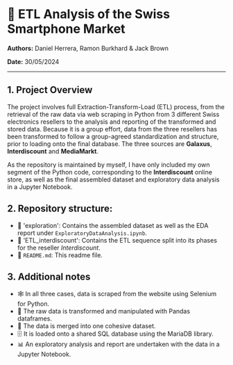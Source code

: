 # 📱 ETL Analysis of the Swiss Smartphone Market

**Authors:** Daniel Herrera, Ramon Burkhard & Jack Brown

**Date:** 30/05/2024

---

## 1. Project Overview

The project involves full Extraction-Transform-Load (ETL) process, from the retrieval of the raw data via web scraping in Python from 3 different Swiss electronics resellers to the analysis and reporting of the transformed and stored data. Because it is a group effort, data from the three resellers has been transformed to follow a group-agreed standardization and structure, prior to loading onto the final database. The three sources are **Galaxus**, **Interdiscount** and **MediaMarkt**.

As the repository is maintained by myself, I have only included my own segment of the Python code, corresponding to the **Interdiscount** online store, as well as the final assembled dataset and exploratory data analysis in a Jupyter Notebook.

## 2. Repository structure:

- 📁 'exploration': Contains the assembled dataset as well as the EDA report under `ExploratoryDataAnalysis.ipynb`.
- 📁 'ETL_interdiscount': Contains the ETL sequence split into its phases for the reseller *Interdiscount*.
- 📄 `README.md`: This readme file.

## 3. Additional notes

- 🕸️ In all three cases, data is scraped from the website using Selenium for Python.
- 🐼 The raw data is transformed and manipulated with Pandas dataframes.
- 🔄 The data is merged into one cohesive dataset.
- 🗄️ It is loaded onto a shared SQL database using the MariaDB library.
- 📊 An exploratory analysis and report are undertaken with the data in a Jupyter Notebook.
